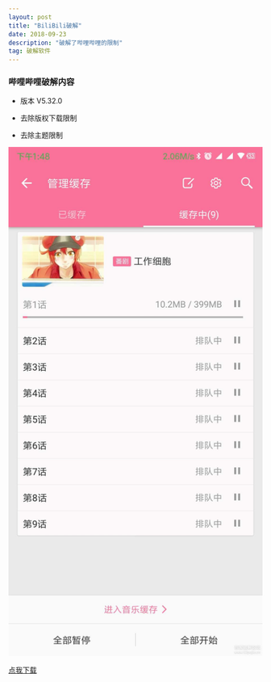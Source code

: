 ```yaml
---
layout: post
title: "BiliBili破解"
date: 2018-09-23
description: "破解了哔哩哔哩的限制"
tag: 破解软件
---
```


### 哔哩哔哩破解内容
* 版本 V5.32.0

* 去除版权下载限制
* 去除主题限制

![演示](\\images\boke\bilibili\bilibili.jpg)

[点我下载](https://pan.baidu.com/s/1YDNnf8a-3KVFLcqrLZfeGA)